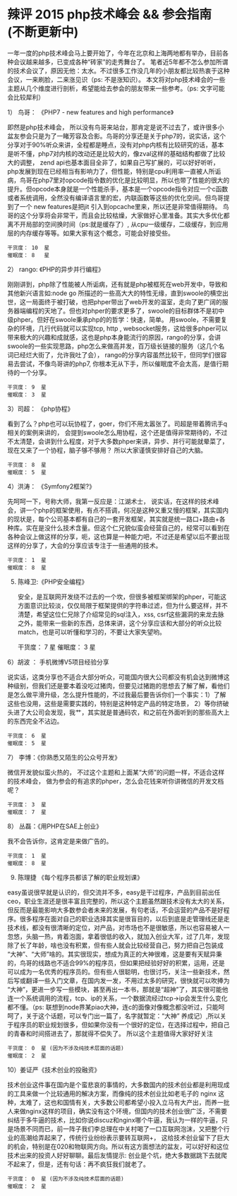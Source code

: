 辣评 2015 php技术峰会 && 参会指南 (不断更新中)
======

一年一度的php技术峰会马上要开始了，今年在北京和上海两地都有举办，目前各种会议越来越多，已变成各种“砖家”的走秀舞台了。 笔者近5年都不怎么参加所谓的技术会议了，原因无他：太水。不过很多工作没几年的小朋友都比较热衷于这种会议，一来刷脸，二来涨见识（ps: 不是涨知识）。 本文将对php技术峰会的一些主题从几个维度进行剖析，希望能给去参会的朋友带来一些参考。（ps: 文字可能会比较犀利）

1） 鸟哥： 《PHP7 - new features and high performance》

  即然是php技术峰会， 所以没有鸟哥来站台，那肯定是说不过去了，或许很多小盆友参会只是为了一睹芳容及合影。鸟哥的分享还是关于php7的，说实话，这个分享对于90%听众来讲，全程都是睡点，没有对php内核有比较研究的话，基本是听不懂，php7对内核的改动还是比较大的，像zval这样的基础结构都做了比较大的调整， zend api也基本面目全非了，如果自己写扩展的，可以好好听听，php发展到现在已经相当有影响力了，但性能，特别是cpu利用率一直被人所诟病，鸟哥在php7里对opcode指令数的优化是比较明显，所以也带了性能的很大的提升。但opcode本身就是一个性能杀手，基本是一个opcode指令对应一个c函数或者系统调用，全然没有编译语言里的宏，内联函数等这些的优化空间。但鸟哥提到了一个 new features是把jit 引入到opcache里来，所以还是非常值得期待。  鸟哥的这个分享将会非常干，而且会比较枯燥，大家做好心里准备。其实大多优化都离不开局部的空间换时间（ps:就是缓存了）, 从cpu一级缓存，二级缓存，到应用层的内存缓存等等。如果大家有这个概念，可能会好接受些。

    干货度： 10  星
    催眠度： 8   星


2） rango: 《PHP的异步并行编程》

刚刚讲到，php除了性能被人所诟病，还有就是php被框死在web开发中，导致和其他新兴语言如:node go 所描述的一些高大大的特性无缘，直到swoole的横空出世，这一局面终于被打破，也把phper带出了web开发的温室，走向了更广阔的服务器端编程的天地了。但也对phper的要求更多了，swoole的目标群体不是初中级phper。但好在swoole秉承php的的哲学：快速，简单。 用swoole，不需要复杂的环境，几行代码就可以实现tcp, http , websocket服务，这给很多phper可以带来极大的兴趣和成就感，这也是php本身能流行的原因，rango的分享，会讲swoole的一些实现思路，php怎么来做高并发，百万级长链接的服务（这几个名词已经烂大街了，允许我吐了会）， rango的分享内容虽然比较干，但同学们很容易去尝试，不像鸟哥讲的php7, 你根本无从下手，所以催眠度不会太高，是值行期待的一个分享。

    干货度： 9  星
    催眠度： 3  星



3）司超： 《php协程》

  看到了么？php也可以玩协程了，goer，你们不用太嚣张了。司超是带着腾讯手q相关的案例来讲的， 会提到swoole怎么用协程，这个还是值得非常期待的，不过不太清楚，会讲到什么程度，对于大多数phper来讲，异步、并行可能就晕菜了，现在又来了一个协程，脑子够不够用？  所以大家谨慎安排好自己的大脑。

    干货度： 8  星
    催眠度： 5  星

  

  4）洪涛： 《Symfony2框架?》

  先呵呵一下，号称大师，我第一反应是：江湖术士， 说实话，在这样的技术峰会，讲一个php的框架使用，有点不搭调，何况是这种又重又慢的框架，其实国内的现状是，每个公司基本都有自己的一套开发框架，其实就是统一路口+路由+各种库。实在是没什么技术含量。但这个仁兄貌似蛮会经营自己的，经常可以看到在各种会议上做这样的分享，呃，这也算是一种能力吧，不过还是希望以后不要出现这样的分享了，大会的分享应该专注于一些通用的技术。

    干货度： 1  星
    催眠度： 8  星


5) 陈峰卫:《PHP安全编程》

   安全，是互联网开发绕不过去的一个坎，但很多被框架绑架的phper，可能这方面意识比较淡，仅仅局限于框架提供的字符串过滤，但为什么要这样，并不清楚，希望这位仁兄除了介绍常见的sql注入，xss, csrf这些漏洞的来龙去脉之外，能带来一些新的东西，总体来讲，这个分享应该和大部分的听众比较match，也是可以听懂和学习的，不要让大家失望哟。

    干货度： 7  星
    催眠度： 3  星

6）胡波 ： 手机微博V5项目经验分享

  说实话，这类分享也不适合大部分听众，可能国内很大公司都没有机会达到微博这种级别，但我们还是要本着没吃过猪肉，但要见过猪跑的思想去了解了解，看他们是怎么做平滑升级，怎么提升性能的，不过我最后要告诉你们一个事实：1）了解这些也没用，这些是需要实践的，特别是这种特定产品的特定场景， 2）等你挤破头进了大公司会发现，我艹，其实就是普通码农，和之前在外面听到的那些高大上的东西完全不沾边。 

    干货度： 6  星
    催眠度： 5  星



7） 李博：《你熟悉又陌生的公众号开发》

 微信开发貌似蛮火热的， 不过这个主题和上面某“大师”的问题一样，不适合这样的技术峰会， 做为参会的有追求的phper，怎么会花钱来听你讲微信的开发文档呢？

    干货度： 3  星
    催眠度： 7  星


8） 丛磊：《用PHP在SAE上创业》

 我不会告诉你，这肯定是来做广告的。

    干货度： 1  星
    催眠度： 8  星


9) 陈理捷 《每个程序员都该了解的职业规划课》

easy虽说很早就是认识的，但交流并不多，easy是干过程序，产品到目前出任ceo，职业生涯还是很丰富且完整的，所以这个主题虽然跟技术没有太大的关系，但反而是最能影响大多数参会者未来的发展，有句老话，不会运营的产品不是好程序。很多程序在面对自己的职业选择其实是很盲目的，以后到底是走管理线还是走技术线，都没有很清晰的定位，对产品，对市场也不是很敏感，所以也容易被人一忽悠，头脑一热，肯着泡面，拿着很低的收入，就加入创业大军，过了几年，发现除了长了年龄，啥也没有积累，但有些人就会比较经营自己，努力把自己包装成 “大神”、“大师”啥的。其实很现实，想成为真正的大神很难，这是要有天赋异秉的，鸟哥的线路也不适合99%的程序员，但如果把经验好好的积累，运用，还是可以成为一名优秀的程序员的。但有些人很聪明，也很讨巧，关注一些新技术，然后写或翻译一些入门文章，在国内发一发，不用过太多的研究，很快就可以吹捧为 “大神”，更进一步写一些模块，甚至再出一本书，那就是“超神”了，其实很可能他连一个系统调用的流程，tcp、ip的关系，一个数据流经过tcp->ip会发生什么变化都不懂。（ps: 联想到node界某piao大神，连c的面像对像概念都没听过，只能呵呵了，关于这个话题，可以专门出一篇了，名字就暂定：“大神” 养成记）,所以关于程序员的职业规划很多，但如果你没有一个很好的定位，在选择过程中，把自己的青春和时间搭进去了，那就得不偿失了。 所以这个主题值得大家好好关注
    
    干货度： 0  星 (因为不涉及纯技术层面的话题)
    催眠度： 2  星

10）姜证严《技术创业的投融资》

技术创业这件事在国内是个蛮悲哀的事情的，大多数国内的技术创业都是利用现成的工具来做一个比较通用的解决方案，而像纯的技术创业比如老毛子的 nginx 这种，太难了，这也和国情有关，大多数公司都希望小投入立马有大产出，而养一批人来做nginx这样的项目，确实没有这个环境，但国内的技术创业很广泛，不需要纠结于多牛逼的技术，比如你说discuz和nginx哪个牛逼，我认为一样的牛逼，只是场景不同而已，前一阵子我们李总理在中关村喝了一口互联网泡沫，又把整个行业的高潮给弄起来了，传统行业纷纷表示要转互联网+， 这给技术创业留下了巨大的机会，特别是在020和物联网方向。所以有这方面想法的盆友，可以好好和这位技术出来的投资人好好聊聊。最后友情提示: 创业是个坑，绝大多数据跳下去就爬不起来了，但是，还有句话：再不疯狂我们就老了。 

    干货度： 0  星 (因为不涉及纯技术层面的话题)
    催眠度： 2  星